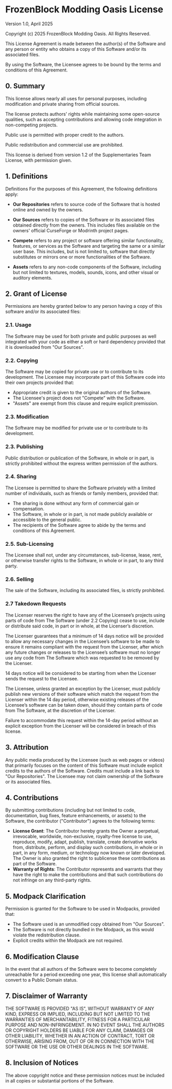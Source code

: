 # FrozenBlock Modding Oasis License
Version 1.0, April 2025

Copyright (c) 2025 FrozenBlock Modding Oasis. All Rights Reserved.

This License Agreement is made between the author(s) of the Software and any person or entity who obtains a copy of this Software and/or its associated files.

By using the Software, the Licensee agrees to be bound by the terms and conditions of this Agreement.

## 0. Summary
This license allows nearly all uses for personal purposes, including modification and private sharing from official sources.

The license protects authors' rights while maintaining some open-source qualities, such as accepting contributions and allowing code integration in non-competing projects.

Public use is permitted with proper credit to the authors.

Public redistribution and commercial use are prohibited.

This license is derived from version 1.2 of the Supplementaries Team License, with permission given.

## 1. Definitions

Definitions
For the purposes of this Agreement, the following definitions apply:

- **Our Repositories** refers to source code of the Software that is hosted online and owned by the owners.

- **Our Sources** refers to copies of the Software or its associated files obtained directly from the owners. This includes files available on the owners' official CurseForge or Modrinth project pages.

- **Compete** refers to any project or software offering similar functionality, features, or services as the Software and targeting the same or a similar user base. This includes, but is not limited to, software that directly substitutes or mirrors one or more functionalities of the Software.

- **Assets** refers to any non-code components of the Software, including but not limited to textures, models, sounds, icons, and other visual or auditory elements.

## 2. Grant of License
Permissions are hereby granted below to any person having a copy of this software and/or its associated files:

### 2.1. Usage
The Software may be used for both private and public purposes as well integrated with your code as either a soft or hard dependency provided that it is downloaded from "Our Sources". 

### 2.2. Copying
The Software may be copied for private use or to contribute to its development.
The Licensee may incorporate part of this Software code into their own projects provided that:

- Appropriate credit is given to the original authors of the Software.
- The Licensee's project does not "Compete" with the Software.
- "Assets" are exempt from this clause and require explicit premission.

### 2.3. Modification
The Software may be modified for private use or to contribute to its development.

### 2.3. Publishing
Public distribution or publication of the Software, in whole or in part, is strictly prohibited without the express written permission of the authors.

### 2.4. Sharing
The Licensee is permitted to share the Software privately with a limited number of individuals, such as friends or family members, provided that:

- The sharing is done without any form of commercial gain or compensation.
- The Software, in whole or in part, is not made publicly available or accessible to the general public.
- The recipients of the Software agree to abide by the terms and conditions of this Agreement.

### 2.5. Sub-Licensing
The Licensee shall not, under any circumstances, sub-license, lease, rent, or otherwise transfer rights to the Software, in whole or in part, to any third party.

### 2.6. Selling
The sale of the Software, including its associated files, is strictly prohibited.

### 2.7 Takedown Requests
The Licenser reserves the right to have any of the Licensee’s projects using parts of code from The Software (under 2.2 Copying) cease to use, include or distribute said code, in part or in whole, at the Licenser’s discretion.

The Licenser guarantees that a minimum of 14 days notice will be provided to allow any necessary changes in the Licensee’s software to be made to ensure it remains compliant with the request from the Licenser, after which any future changes or releases to the Licensee’s software must no longer use any code from The Software which was requested to be removed by the Licenser.

14 days notice will be considered to be starting from when the Licenser sends the request to the Licensee.

The Licensee, unless granted an exception by the Licenser, must publicly publish new versions of their software which match the request from the Licenser within the 14 day period, otherwise existing releases of the Licensee’s software can be taken down, should they contain parts of code from The Software, at the discretion of the Licenser.

Failure to accommodate this request within the 14-day period without an explicit exception from the Licenser will be considered in breach of this license.

## 3. Attribution
Any public media produced by the Licensee (such as web pages or videos) that primarily focuses on the content of this Software must include explicit credits to the authors of the Software.
Credits must include a link back to "Our Repositories".
The Licensee may not claim ownership of the Software or its associated files.

## 4. Contributions
By submitting contributions (including but not limited to code, documentation, bug fixes, feature enhancements, or assets) to the Software, the contributor ("Contributor") agrees to the following terms:

- **License Grant**: The Contributor hereby grants the Owner a perpetual, irrevocable, worldwide, non-exclusive, royalty-free license to use, reproduce, modify, adapt, publish, translate, create derivative works from, distribute, perform, and display such contributions, in whole or in part, in any form, medium, or technology now known or later developed. The Owner is also granted the right to sublicense these contributions as part of the Software.
- **Warranty of Rights**: The Contributor represents and warrants that they have the right to make the contributions and that such contributions do not infringe on any third-party rights.

## 5. Modpack Clarification
Permission is granted for the Software to be used in Modpacks, provided that:

- The Software used is an unmodified copy obtained from "Our Sources".
- The Software is not directly bundled in the Modpack, as this would violate the redistribution clause.
- Explicit credits within the Modpack are not required.

## 6. Modification Clause
In the event that all authors of the Software were to become completely unreachable for a period exceeding one year, this license shall automatically convert to a Public Domain status.

## 7. Disclaimer of Warranty
THE SOFTWARE IS PROVIDED "AS IS", WITHOUT WARRANTY OF ANY KIND, EXPRESS OR IMPLIED, INCLUDING BUT NOT LIMITED TO THE WARRANTIES OF MERCHANTABILITY, FITNESS FOR A PARTICULAR PURPOSE AND NON-INFRINGEMENT. IN NO EVENT SHALL THE AUTHORS OR COPYRIGHT HOLDERS BE LIABLE FOR ANY CLAIM, DAMAGES OR OTHER LIABILITY, WHETHER IN AN ACTION OF CONTRACT, TORT OR OTHERWISE, ARISING FROM, OUT OF OR IN CONNECTION WITH THE SOFTWARE OR THE USE OR OTHER DEALINGS IN THE SOFTWARE.

## 8. Inclusion of Notices
The above copyright notice and these permission notices must be included in all copies or substantial portions of the Software.
